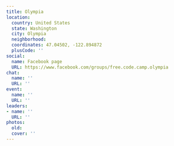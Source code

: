 ```yaml
---
title: Olympia
location:
  country: United States
  state: Washington
  city: Olympia
  neighborhood: 
  coordinates: 47.04502, -122.894872
  plusCode: ''
social:
  name: Facebook page
  URL: https://www.facebook.com/groups/free.code.camp.olympia
chat:
  name: ''
  URL: ''
event:
  name: ''
  URL: ''
leaders:
- name: ''
  URL: ''
photos:
  old: 
  cover: ''
---
```

